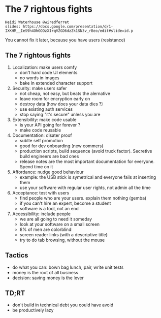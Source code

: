 # The 7 rightous fights

    Heidi Waterhouse @wiredferret
    slides: https://docs.google.com/presentation/d/1-IXKHM__IeS9h4OhGODzXIrqVZGD6dzZk1SN3v_rBeo/edit#slide=id.p

You cannot fix it later, because you have users (resistance)

## The 7 rightous fights
1. Localization: make users comfy
    - don't hard code UI elements
    - no words in images
    - bake in extended character support
2. Security: make users safer
    - not cheap, not easy, but beats the alernative
    - leave room for encryption early on
    - destroy data (how does your data dies ?)
    - use existing auth services
    - stop saying "it's secure" unless you are
3. Extensibility: make code usable
    - is your API going for forever ?
    - make code reusable
4. Documentation: disater proof
    - sublte self promotion
    - good for dev onboarding (new commers)
    - production scripts, build sequence (avoid truck factor). Secretive build engineers are bad ones
    - release notes are the most important documentation for everyone. Spend time on it
5. Affordance: nudge good behaviour
    - example: the USB stick is symetrical and everyone fails at inserting them
    - use your software with regular user rights, not admin all the time
6. Acceptance: test with users
    - find people who are your users. explain them nothing (gemba)
    - if you can't hire an expert, become a student
    - software is a tool, not an end
7. Accessibility: include people
    - we are all going to need it someday
    - look at your software on a small screen
    - 8% of men are colorblind
    - screen reader links (with a descriptive title)
    - try to do tab browsing, without the mouse

## Tactics

- do what you can: bown bag lunch, pair, write unit tests
- money is the root of all business
- decision: saving money is the lever

## TD;RT

- don't build in technical debt you could have avoid
- be productively lazy
